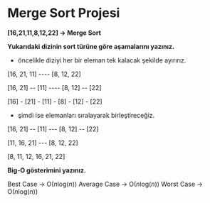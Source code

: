 # Merge Sort Projesi


**[16,21,11,8,12,22] -> Merge Sort**


**Yukarıdaki dizinin sort türüne göre aşamalarını yazınız.**


- öncelikle diziyi her bir eleman tek kalacak şekilde ayırırız.


[16, 21, 11] ---- [8, 12, 22]

[16, 21] -- [11] ---- [8, 12] -- [22]

[16] - [21] - [11] - [8] - [12] - [22]


- şimdi ise elemanları sıralayarak birleştireceğiz.


[16, 21] -- [11] --- [8, 12] -- [22]

[11, 16, 21] --- [8, 12, 22]

[8, 11, 12, 16, 21, 22]


**Big-O gösterimini yazınız.**

Best Case -> O($n$log($n$))
Average Case -> O($n$log($n$))
Worst Case -> O($n$log($n$))